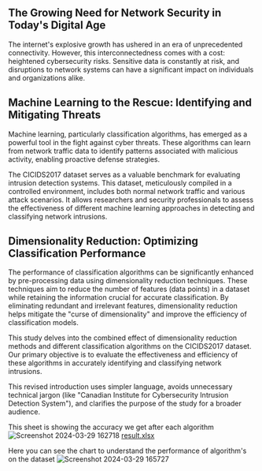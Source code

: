 ## The Growing Need for Network Security in Today's Digital Age

The internet's explosive growth has ushered in an era of unprecedented connectivity. However, this interconnectedness comes with a cost: heightened cybersecurity risks. Sensitive data is constantly at risk, and disruptions to network systems can have a significant impact on individuals and organizations alike.

## Machine Learning to the Rescue: Identifying and Mitigating Threats

Machine learning, particularly classification algorithms, has emerged as a powerful tool in the fight against cyber threats. These algorithms can learn from network traffic data to identify patterns associated with malicious activity, enabling proactive defense strategies. 

The CICIDS2017 dataset serves as a valuable benchmark for evaluating intrusion detection systems. This dataset, meticulously compiled in a controlled environment, includes both normal network traffic and various attack scenarios. It allows researchers and security professionals to assess the effectiveness of different machine learning approaches in detecting and classifying network intrusions.

## Dimensionality Reduction: Optimizing Classification Performance

The performance of classification algorithms can be significantly enhanced by pre-processing data using dimensionality reduction techniques. These techniques aim to reduce the number of features (data points) in a dataset while retaining the information crucial for accurate classification. By eliminating redundant and irrelevant features, dimensionality reduction helps mitigate the "curse of dimensionality" and improve the efficiency of classification models.

This study delves into the combined effect of dimensionality reduction methods and different classification algorithms on the CICIDS2017 dataset. Our primary objective is to evaluate the effectiveness and efficiency of these algorithms in accurately identifying and classifying network intrusions. 

This revised introduction uses simpler language, avoids unnecessary technical jargon (like "Canadian Institute for Cybersecurity Intrusion Detection System"), and clarifies the purpose of the study for a broader audience. 


This sheet is showing the accuracy we get after each algorithm
![Screenshot 2024-03-29 162718](https://github.com/TwoDarray/Enhancing-the-Security-by-Analyzing-the-Behavior-of-Multiple-Classification-Algorithms-/assets/104327376/6da54423-1381-47bb-bf27-56994466af7b)
                                     [result.xlsx](https://github.com/TwoDarray/Enhancing-the-Security-by-Analyzing-the-Behavior-of-Multiple-Classification-Algorithms-/files/14803037/result.xlsx)

Here you can see the chart to understand the performance of algorithm's on the dataset
![Screenshot 2024-03-29 165727](https://github.com/TwoDarray/-Improving-Intrusion-Detection-A-Comparative-Analysis-of-Classification-Algorithms-with-Dimensional/assets/104327376/b2aa6b7a-9f37-40f1-ac4d-dcfd6dc50ff9)
